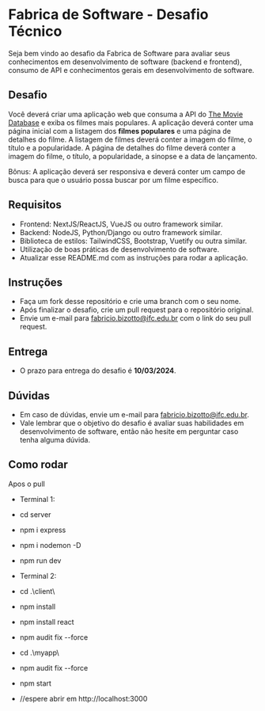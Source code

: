 # Fabrica de Software - Desafio Técnico

Seja bem vindo ao desafio da Fabrica de Software para avaliar seus conhecimentos em desenvolvimento de software (backend e frontend), consumo de API e conhecimentos gerais em desenvolvimento de software.

## Desafio

Você deverá criar uma aplicação web que consuma a API do [The Movie Database](https://www.themoviedb.org/documentation/api) e exiba os filmes mais populares. A aplicação deverá conter uma página inicial com a listagem dos **filmes populares** e uma página de detalhes do filme. A listagem de filmes deverá conter a imagem do filme, o título e a popularidade. A página de detalhes do filme deverá conter a imagem do filme, o título, a popularidade, a sinopse e a data de lançamento. 

Bônus: A aplicação deverá ser responsiva e deverá conter um campo de busca para que o usuário possa buscar por um filme específico.

## Requisitos

- Frontend: NextJS/ReactJS, VueJS ou outro framework similar.
- Backend: NodeJS, Python/Django ou outro framework similar.
- Biblioteca de estilos: TailwindCSS, Bootstrap, Vuetify ou outra similar.
- Utilização de boas práticas de desenvolvimento de software.
- Atualizar esse README.md com as instruções para rodar a aplicação.

## Instruções

- Faça um fork desse repositório e crie uma branch com o seu nome.
- Após finalizar o desafio, crie um pull request para o repositório original.
- Envie um e-mail para [fabricio.bizotto@ifc.edu.br](mailto:fabricio.bizotto@ifc.edu.br) com o link do seu pull request.

## Entrega

- O prazo para entrega do desafio é **10/03/2024**.

## Dúvidas

 - Em caso de dúvidas, envie um e-mail para [fabricio.bizotto@ifc.edu.br](mailto:fabricio.bizotto@ifc.edu.br).
 - Vale lembrar que o objetivo do desafio é avaliar suas habilidades em desenvolvimento de software, então não hesite em perguntar caso tenha alguma dúvida.

## Como rodar
Apos o pull
- Terminal 1:
- cd server
- npm i express
- npm i nodemon -D
- npm run dev

- Terminal 2:

- cd .\client\
- npm install
- npm install react
- npm audit fix --force

- cd .\myapp\
- npm audit fix --force
- npm start
- //espere abrir em http://localhost:3000 
